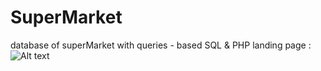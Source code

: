 # SuperMarket
database of superMarket with queries - based SQL &amp; PHP
landing page :
![Alt text](![landingPage](main/landingPage.png)]
)
